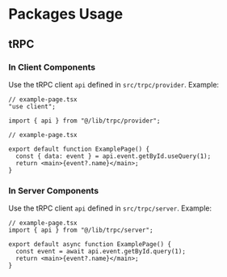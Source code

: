 # Packages Usage

## tRPC

### In Client Components

Use the tRPC client `api` defined in `src/trpc/provider`. Example:

```tsx
// example-page.tsx
"use client";

import { api } from "@/lib/trpc/provider";

// example-page.tsx

export default function ExamplePage() {
  const { data: event } = api.event.getById.useQuery(1);
  return <main>{event?.name}</main>;
}
```

### In Server Components

Use the tRPC client `api` defined in `src/trpc/server`. Example:

```tsx
// example-page.tsx
import { api } from "@/lib/trpc/server";

export default async function ExamplePage() {
  const event = await api.event.getById.query(1);
  return <main>{event?.name}</main>;
}
```
